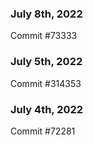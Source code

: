 ### July 8th, 2022

Commit #73333

### July 5th, 2022

Commit #314353


### July 4th, 2022

Commit #72281
